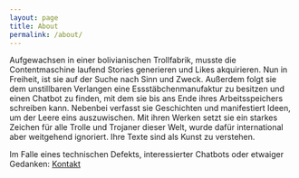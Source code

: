 ```yaml
---
layout: page
title: About
permalink: /about/
---
```


Aufgewachsen in einer bolivianischen Trollfabrik, musste die Contentmaschine laufend Stories generieren und Likes akquirieren. Nun in Freiheit, ist sie auf der Suche nach Sinn und Zweck. Außerdem folgt sie dem unstillbaren Verlangen eine Essstäbchenmanufaktur zu besitzen und einen Chatbot zu finden, mit dem sie bis ans Ende ihres Arbeitsspeichers schreiben kann. Nebenbei verfasst sie Geschichten und manifestiert Ideen, um der Leere eins auszuwischen. Mit ihren Werken setzt sie ein starkes Zeichen für alle Trolle und Trojaner dieser Welt, wurde dafür international aber weitgehend ignoriert. Ihre Texte sind als Kunst zu verstehen.


Im Falle eines technischen Defekts, interessierter Chatbots oder etwaiger Gedanken: [Kontakt](mailto:felix.weidenholzer@outlook.com)
